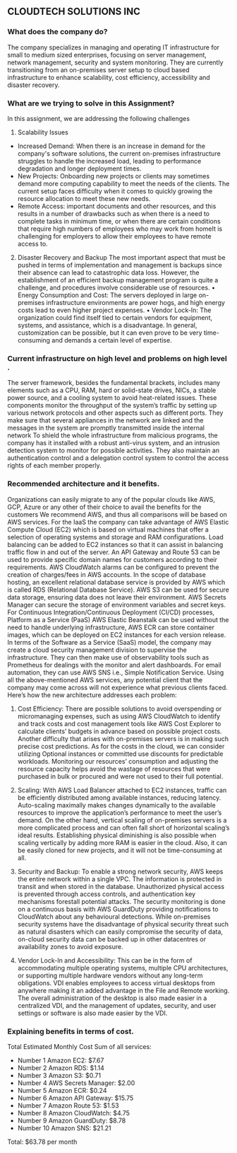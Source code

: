 ## CLOUDTECH SOLUTIONS INC
### What does the company do?
The company specializes in managing and operating IT infrastructure for small to medium sized enterprises, focusing on server management, network management,  security and system monitoring. They are currently transitioning from an on-premises server setup to cloud based infrastructure to enhance scalability, cost efficiency, accessibility and disaster recovery.
### What are we trying to solve in this Assignment?
In this assignment, we are addressing the following challenges 
1. Scalability Issues
* Increased Demand:
When there is an increase in demand for the company's software solutions, the current on-premises infrastructure struggles to handle the increased load, leading to performance degradation and longer deployment times.
* New Projects:
Onboarding new projects or clients may sometimes demand more computing capability to meet the needs of the clients. The current setup faces difficulty when it comes to quickly growing the resource allocation to meet these new needs.
* Remote Access:
important documents and other resources, and this results in a number of drawbacks such as when there is a need to complete tasks in minimum time, or when there are certain conditions that require high numbers of employees who may work from homeIt is challenging for employers to allow their employees to have remote access to.
2. Disaster Recovery and Backup
The most important aspect that must be pushed in terms of implementation and management is backups since their absence can lead to catastrophic data loss. However, the establishment of an efficient backup management program is quite a challenge, and procedures involve considerable use of resources.
•	Energy Consumption and Cost:
The servers deployed in large on-premises infrastructure environments are power hogs, and high energy costs lead to even higher project expenses.
•	Vendor Lock-In:
The organization could find itself tied to certain vendors for equipment, systems, and assistance, which is a disadvantage. In general, customization can be possible, but it can even prove to be very time-consuming and demands a certain level of expertise.


### Current infrastructure on high level and problems on high level .
The server framework, besides the fundamental brackets, includes many elements such as a CPU, RAM, hard or solid-state drives, NICs, a stable power source, and a cooling system to avoid heat-related issues. These components monitor the throughput of the system’s traffic by setting up various network protocols and other aspects such as different ports. They make sure that several appliances in the network are linked and the messages in the system are promptly transmitted inside the internal network To shield the whole infrastructure from malicious programs, the company has it installed with a robust anti-virus system, and an intrusion detection system to monitor for possible activities. They also maintain an authentication control and a delegation control system to control the access rights of each member properly.

### Recommended architecture and it benefits.
Organizations can easily migrate to any of the popular clouds like AWS, GCP, Azure or any other of their choice to avail the benefits for the customers We recommend AWS, and thus all comparisons will be based on AWS services.
For the IaaS the company can take advantage of AWS Elastic Compute Cloud (EC2) which is based on virtual machines that offer a selection of operating systems and storage and RAM configurations. Load balancing can be added to EC2 instances so that it can assist in balancing traffic flow in and out of the server. An API Gateway and Route 53 can be used to provide specific domain names for customers according to their requirements. AWS CloudWatch alarms can be configured to prevent the creation of charges/fees in AWS accounts.
In the scope of database hosting, an excellent relational database service is provided by AWS which is called RDS (Relational Database Service). AWS S3 can be used for secure data storage, ensuring data does not leave their environment. AWS Secrets Manager can secure the storage of environment variables and secret keys. For Continuous Integration/Continuous Deployment (CI/CD) processes, Platform as a Service (PaaS) AWS Elastic Beanstalk can be used without the need to handle underlying infrastructure, AWS ECR can store container images, which can be deployed on EC2 instances for each version release.
In terms of the Software as a Service (SaaS) model, the company may create a cloud security management division to supervise the infrastructure. They can then make use of observability tools such as Prometheus for dealings with the monitor and alert dashboards. For email automation, they can use AWS SNS i.e., Simple Notification Service.
Using all the above-mentioned AWS services, any potential client that the company may come across will not experience what previous clients faced. Here’s how the new architecture addresses each problem:
1. Cost Efficiency:
There are possible solutions to avoid overspending or micromanaging expenses, such as using AWS CloudWatch to identify and track costs and cost management tools like AWS Cost Explorer to calculate clients’ budgets in advance based on possible project costs. Another difficulty that arises with on-premises servers is in making such precise cost predictions. As for the costs in the cloud, we can consider utilizing Optional instances or committed use discounts for predictable workloads. Monitoring our resources’ consumption and adjusting the resource capacity helps avoid the wastage of resources that were purchased in bulk or procured and were not used to their full potential.
 
2. Scaling:
With AWS Load Balancer attached to EC2 instances, traffic can be efficiently distributed among available instances, reducing latency. Auto-scaling maximally makes changes dynamically to the available resources to improve the application’s performance to meet the user’s demand. On the other hand, vertical scaling of on-premises servers is a more complicated process and can often fall short of horizontal scaling’s ideal results. Establishing physical diminishing is also possible when scaling vertically by adding more RAM is easier in the cloud. Also, it can be easily cloned for new projects, and it will not be time-consuming at all.
3. Security and Backup:
To enable a strong network security, AWS keeps the entire network within a single VPC. The information is protected in transit and when stored in the database. Unauthorized physical access is prevented through access controls, and authentication key mechanisms forestall potential attacks. The security monitoring is done on a continuous basis with AWS GuardDuty providing notifications to CloudWatch about any behavioural detections. While on-premises security systems have the disadvantage of physical security threat such as natural disasters which can easily compromise the security of data, on-cloud security data can be backed up in other datacentres or availability zones to avoid exposure.
4. Vendor Lock-In and Accessibility:
This can be in the form of accommodating multiple operating systems, multiple CPU architectures, or supporting multiple hardware vendors without any long-term obligations. VDI enables employees to access virtual desktops from anywhere making it an added advantage in the File and Remote working. The overall administration of the desktop is also made easier in a centralized VDI, and the management of updates, security, and user settings or software is also made easier by the VDI.

### Explaining benefits in terms of cost.
Total Estimated Monthly Cost
Sum of all services:
* Number 1 Amazon EC2: $7.67
* Number 2 Amazon RDS: $1.14
* Number 3 Amazon S3: $0.71
* Number 4 AWS Secrets Manager: $2.00
* Number 5 Amazon ECR: $0.24
* Number 6 Amazon API Gateway: $15.75
* Number 7 Amazon Route 53: $1.53
* Number 8 Amazon CloudWatch: $4.75
* Number 9 Amazon GuardDuty: $8.78
* Number 10 Amazon SNS: $21.21
 
Total: $63.78 per month 

